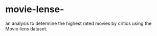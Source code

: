# movie-lense-
 an analysis to determine the highest rated movies by critics using the Movie-lens dataset.
